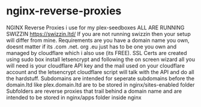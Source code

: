 # nginx-reverse-proxies
NGINX Reverse Proxies i use for my plex-seedboxes ALL ARE RUNNING SWIZZIN https://swizzin.ltd/
If you are not running swizzin then your setup will differ from mine.
Requirements are you have a domain name you own, doesnt matter if its .com .net. org .eu just has to be one you own and managed by cloudflare which i also use (its FREE).
SSL Certs are created using sudo box install letsencrypt and following the on screen wizard all you will need is your cloudflare API key and the mail used on your cloudflare account and the letsencrypt cloudflare script will talk with the API and do all the hardstuff.
Subdomains are intended for seperate subdomains before the domain.ltd like plex.domain.ltd are to be stored in nginx/sites-enabled folder
Subfolders are reverse proxies that trail behind a domain name and are intended to be stored in nginx/apps folder inside nginx
